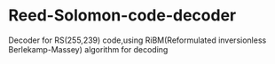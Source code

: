 # Reed-Solomon-code-decoder
Decoder for RS(255,239) code,using RiBM(Reformulated inversionless Berlekamp-Massey) algorithm for decoding

